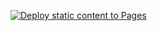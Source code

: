 [![Deploy static content to Pages](https://github.com/johannranudd/social-media-client-jr/actions/workflows/static.yml/badge.svg)](https://github.com/johannranudd/social-media-client-jr/actions/workflows/static.yml)

